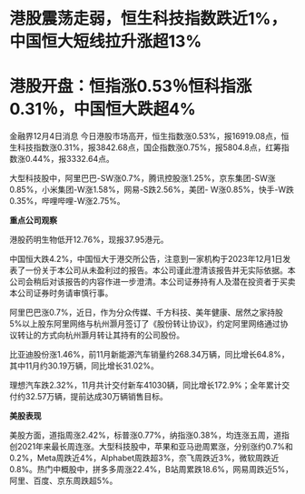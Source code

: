 # 港股震荡走弱，恒生科技指数跌近1%，中国恒大短线拉升涨超13%

# 港股开盘：恒指涨0.53％恒科指涨0.31％，中国恒大跌超4%

金融界12月4日消息
今日港股市场高开，恒生指数涨0.53%，报16919.08点，恒生科技指数涨0.31%，报3842.68点，国企指数涨0.75%，报5804.8点，红筹指数涨0.44%，报3332.64点。

大型科技股中，阿里巴巴-SW涨0.7%，腾讯控股涨1.25%，京东集团-SW涨0.85%，小米集团-W涨1.58%，网易-S跌2.56%，美团-
W涨0.85%，快手-W跌0.35%，哔哩哔哩-W涨2.75%。

**重点公司观察**

港股药明生物低开12.76%，现报37.95港元。

中国恒大跌4.2%，中国恒大于港交所公告，注意到一家机构于2023年12月1日发表了一份关于本公司从未盈利过的报告。本公司谨此澄清该报告并无实际依据。本公司会稍后对该报告的内容作进一步澄清。本公司证券持有人及潜在投资者于买卖本公司证券时务请审慎行事。

阿里巴巴涨0.7%，近日，作为分众传媒、千方科技、美年健康、居然之家持股5%以上股东阿里网络与杭州灏月签订了《股份转让协议》，约定阿里网络通过协议转让的方式向杭州灏月转让其持有的公司股份。

比亚迪股份涨1.46%，前11月新能源汽车销量约268.34万辆，同比增长64.8%，其中11月约30.19万辆，同比增长31.02%。

理想汽车跌2.32%，11月共计交付新车41030辆，同比增长172.9%；全年累计交付约32.57万辆，提前达成30万辆销售目标。

**美股表现**

美股方面，道指周涨2.42%，标普涨0.77%，纳指涨0.38%，均连涨五周，道指创2021年来最长周连涨。大型科技股中，苹果和亚马逊周累涨，分别涨约0.7%和0.2%，Meta周跌近4%，Alphabet周跌超3%，奈飞周跌近3%，微软周跌近0.8%。热门中概股中，拼多多周涨22.4%，B站周累跌18.6%，网易周跌近5%，阿里、百度、京东周跌超5%。

